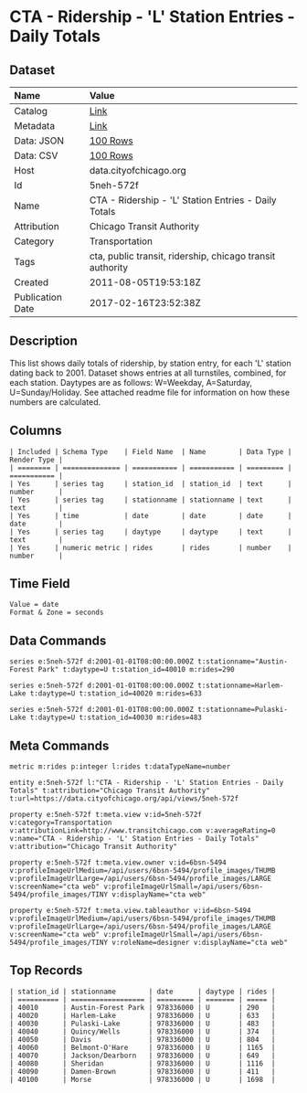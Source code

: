 # CTA - Ridership - 'L' Station Entries - Daily Totals

## Dataset

| Name | Value |
| :--- | :---- |
| Catalog | [Link](https://catalog.data.gov/dataset/cta-ridership-l-station-entries-daily-totals-b84e1) |
| Metadata | [Link](https://data.cityofchicago.org/api/views/5neh-572f) |
| Data: JSON | [100 Rows](https://data.cityofchicago.org/api/views/5neh-572f/rows.json?max_rows=100) |
| Data: CSV | [100 Rows](https://data.cityofchicago.org/api/views/5neh-572f/rows.csv?max_rows=100) |
| Host | data.cityofchicago.org |
| Id | 5neh-572f |
| Name | CTA - Ridership - 'L' Station Entries - Daily Totals |
| Attribution | Chicago Transit Authority |
| Category | Transportation |
| Tags | cta, public transit, ridership, chicago transit authority |
| Created | 2011-08-05T19:53:18Z |
| Publication Date | 2017-02-16T23:52:38Z |

## Description

This list shows daily totals of ridership, by station entry, for each 'L' station dating back to 2001. Dataset shows entries at all turnstiles, combined, for each station. Daytypes are as follows: W=Weekday, A=Saturday, U=Sunday/Holiday. See attached readme file for information on how these numbers are calculated.

## Columns

```ls
| Included | Schema Type    | Field Name  | Name        | Data Type | Render Type |
| ======== | ============== | =========== | =========== | ========= | =========== |
| Yes      | series tag     | station_id  | station_id  | text      | number      |
| Yes      | series tag     | stationname | stationname | text      | text        |
| Yes      | time           | date        | date        | date      | date        |
| Yes      | series tag     | daytype     | daytype     | text      | text        |
| Yes      | numeric metric | rides       | rides       | number    | number      |
```

## Time Field

```ls
Value = date
Format & Zone = seconds
```

## Data Commands

```ls
series e:5neh-572f d:2001-01-01T08:00:00.000Z t:stationname="Austin-Forest Park" t:daytype=U t:station_id=40010 m:rides=290

series e:5neh-572f d:2001-01-01T08:00:00.000Z t:stationname=Harlem-Lake t:daytype=U t:station_id=40020 m:rides=633

series e:5neh-572f d:2001-01-01T08:00:00.000Z t:stationname=Pulaski-Lake t:daytype=U t:station_id=40030 m:rides=483
```

## Meta Commands

```ls
metric m:rides p:integer l:rides t:dataTypeName=number

entity e:5neh-572f l:"CTA - Ridership - 'L' Station Entries - Daily Totals" t:attribution="Chicago Transit Authority" t:url=https://data.cityofchicago.org/api/views/5neh-572f

property e:5neh-572f t:meta.view v:id=5neh-572f v:category=Transportation v:attributionLink=http://www.transitchicago.com v:averageRating=0 v:name="CTA - Ridership - 'L' Station Entries - Daily Totals" v:attribution="Chicago Transit Authority"

property e:5neh-572f t:meta.view.owner v:id=6bsn-5494 v:profileImageUrlMedium=/api/users/6bsn-5494/profile_images/THUMB v:profileImageUrlLarge=/api/users/6bsn-5494/profile_images/LARGE v:screenName="cta web" v:profileImageUrlSmall=/api/users/6bsn-5494/profile_images/TINY v:displayName="cta web"

property e:5neh-572f t:meta.view.tableauthor v:id=6bsn-5494 v:profileImageUrlMedium=/api/users/6bsn-5494/profile_images/THUMB v:profileImageUrlLarge=/api/users/6bsn-5494/profile_images/LARGE v:screenName="cta web" v:profileImageUrlSmall=/api/users/6bsn-5494/profile_images/TINY v:roleName=designer v:displayName="cta web"
```

## Top Records

```ls
| station_id | stationname        | date      | daytype | rides | 
| ========== | ================== | ========= | ======= | ===== | 
| 40010      | Austin-Forest Park | 978336000 | U       | 290   | 
| 40020      | Harlem-Lake        | 978336000 | U       | 633   | 
| 40030      | Pulaski-Lake       | 978336000 | U       | 483   | 
| 40040      | Quincy/Wells       | 978336000 | U       | 374   | 
| 40050      | Davis              | 978336000 | U       | 804   | 
| 40060      | Belmont-O'Hare     | 978336000 | U       | 1165  | 
| 40070      | Jackson/Dearborn   | 978336000 | U       | 649   | 
| 40080      | Sheridan           | 978336000 | U       | 1116  | 
| 40090      | Damen-Brown        | 978336000 | U       | 411   | 
| 40100      | Morse              | 978336000 | U       | 1698  | 
```
